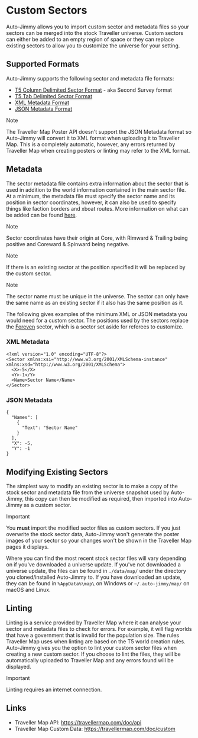 # Custom Sectors
Auto-Jimmy allows you to import custom sector and metadata files so your
sectors can be merged into the stock Traveller universe. Custom sectors
can either be added to an empty region of space or they can replace existing
sectors to allow you to customize the universe for your setting.

## Supported Formats
Auto-Jimmy supports the following sector and metadata file formats:
* [T5 Column Delimited Sector Format](https://travellermap.com/doc/fileformats#t5-column-delimited-format) - aka Second Survey format
* [T5 Tab Delimited Sector Format](https://travellermap.com/doc/fileformats#t5tab)
* [XML Metadata Format](https://travellermap.com/doc/metadata)
* [JSON Metadata Format](https://travellermap.com/doc/api#metadata-retrieve-metadata-for-a-sector)

> [!NOTE]
> The Traveller Map Poster API doesn't support the JSON Metadata format so
> Auto-Jimmy will convert it to XML format when uploading it to Traveller Map.
> This is a completely automatic, however, any errors returned by Traveller Map
> when creating posters or linting may refer to the XML format.

## Metadata
The sector metadata file contains extra information about the sector that is
used in addition to the world information contained in the main sector file. At
a minimum, the metadata file must specify the sector name and its position in
sector coordinates, however, it can also be used to specify things like faction
borders and xboat routes. More information on what can be added can be found
[here](https://travellermap.com/doc/metadata).

> [!NOTE]
> Sector coordinates have their origin at Core, with Rimward & Trailing being
> positive and Coreward & Spinward being negative.

> [!NOTE]
> If there is an existing sector at the position specified it will be replaced
> by the custom sector.

> [!NOTE]
> The sector name must be unique in the universe. The sector can only have the
> same name as an existing sector if it also has the same position as it.

The following gives examples of the minimum XML or JSON metadata you would need
for a custom sector. The positions used by the sectors replace the [Foreven](https://wiki.travellerrpg.com/Foreven_Sector)
sector, which is a sector set aside for referees to customize.

### XML Metadata
```
<?xml version="1.0" encoding="UTF-8"?>
<Sector xmlns:xsi="http://www.w3.org/2001/XMLSchema-instance" xmlns:xsd="http://www.w3.org/2001/XMLSchema">
  <X>-5</X>
  <Y>-1</Y>
  <Name>Sector Name</Name>
</Sector>
```

### JSON Metadata
```
{
  "Names": [
    {
      "Text": "Sector Name"
    }
  ],
  "X": -5,
  "Y": -1
}
```

## Modifying Existing Sectors
The simplest way to modify an existing sector is to make a copy of the stock
sector and metadata file from the universe snapshot used by Auto-Jimmy, this
copy can then be modified as required, then imported into Auto-Jimmy as a
custom sector.

> [!IMPORTANT]
> You **must** import the modified sector files as custom sectors. If you
> just overwrite the stock sector data, Auto-Jimmy won't generate the poster
> images of your sector so your changes won't be shown in the Traveller Map
> pages it displays.

Where you can find the most recent stock sector files will vary depending on
if you've downloaded a universe update. If you've not downloaded a universe
update, the files can be found in  `./data/map/` under the directory you
cloned/installed Auto-Jimmy to. If you have downloaded an update, they can be
found in `%AppData%\map\` on Windows or `~/.auto-jimmy/map/` on macOS and Linux.

## Linting
Linting is a service provided by Traveller Map where it can analyse your sector
and metadata files to check for errors. For example, it will flag worlds that have
a government that is invalid for the population size. The rules Traveller Map uses
when linting are based on the T5 world creation rules.
Auto-Jimmy gives you the option to lint your custom sector files when creating a
new custom sector. If you choose to lint the files, they will be automatically
uploaded to Traveller Map and any errors found will be displayed.

> [!IMPORTANT]
> Linting requires an internet connection.

## Links
* Traveller Map API: https://travellermap.com/doc/api
* Traveller Map Custom Data: https://travellermap.com/doc/custom